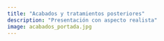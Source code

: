 ```yaml
---
title: "Acabados y tratamientos posteriores"
description: "Presentación con aspecto realista"
image: acabados_portada.jpg
---
```

